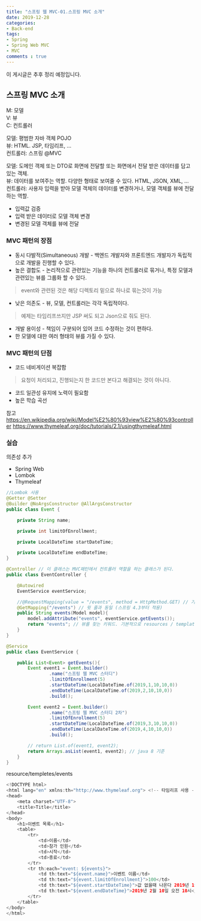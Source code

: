 ```yaml
---
title: "스프링 웹 MVC-01.스프링 MVC 소개"
date: 2019-12-28
categories: 
- Back-end
tags:
- Spring 
- Spring Web MVC
- MVC
comments : true
---
```


이 게시글은 추후 정리 예정입니다. 
## 스프링 MVC 소개

M: 모델     
V: 뷰      
C: 컨트롤러         

모델: 평범한 자바 객체 POJO     
뷰: HTML. JSP, 타임리프, ...      
컨트롤러: 스프링 @MVC          

모델: 도메인 객체 또는 DTO로 화면에 전달할 또는 화면에서 전달 받은 데이터를 담고 있는 객체.    
뷰: 데이터를 보여주는 역할. 다양한 형태로 보여줄 수 있다. HTML, JSON, XML, ...      
컨트롤러: 사용자 입력을 받아 모델 객체의 데이터를 변경하거나, 모델 객체를 뷰에 전달하는 역할.            
- 입력값 검증
- 입력 받은 데이터로 모델 객체 변경
- 변경된 모델 객체를 뷰에 전달

### MVC 패턴의 장점
- 동시 다발적(Simultaneous) 개발 - 백엔드 개발자와 프론트엔드 개발자가 독립적으로 개발을 진행할 수 있다.
- 높은 결합도 - 논리적으로 관련있는 기능을 하나의 컨트롤러로 묶거나, 특정 모델과 관련있는 뷰를 그룹화 할 수 있다.
>event와 관련된 것은 해당 디렉토리 밑으로 하나로 묶는것이 가능
- 낮은 의존도 - 뷰, 모델, 컨트롤러는 각각 독립적이다.
>예제는 타임리프쓰지만 JSP 써도 되고 Json으로 줘도 된다.
- 개발 용이성 - 책임이 구분되어 있어 코드 수정하는 것이 편하다.
- 한 모델에 대한 여러 형태의 뷰를 가질 수 있다.

### MVC 패턴의 단점
- 코드 네비게이션 복잡함
>요청이 처리되고, 진행되는지 한 코드만 본다고 해결되는 것이 아니다. 
- 코드 일관성 유지에 노력이 필요함
- 높은 학습 곡선

참고
https://en.wikipedia.org/wiki/Model%E2%80%93view%E2%80%93controller
https://www.thymeleaf.org/doc/tutorials/2.1/usingthymeleaf.html


### 실습

의존성 추가
- Spring Web
- Lombok
- Thymeleaf

~~~java
//Lombok 사용
@Getter @Setter
@Builder @NoArgsConstructor @AllArgsConstructor
public class Event {

    private String name;

    private int limitOfEnrollment;

    private LocalDateTime startDateTime;

    private LocalDateTime endDateTime;
}
~~~

~~~java
@Controller // 이 클래스는 MVC패턴에서 컨트롤러 역할을 하는 클래스가 된다.
public class EventController {

    @Autowired
    EventService eventService;

    //@RequestMapping(value = "/events", method = HttpMethod.GET) // 기술한 요청을 처리하는 핸들러가 된다.
    @GetMapping("/events") // 윗 줄과 동일 (스프링 4.3부터 적용)
    public String events(Model model){
        model.addAttribute("events", eventService.getEvents());
        return "events"; // 뷰를 찾는 키워드. 기본적으로 resources / templates
    }
}
~~~

~~~java
@Service
public class EventService {

    public List<Event> getEvents(){
        Event event1 = Event.builder()
                .name("스프링 웹 MVC 스터디")
                .limitOfEnrollment(5)
                .startDateTime(LocalDateTime.of(2019,1,10,10,0))
                .endDateTime(LocalDateTime.of(2019,2,10,10,0))
                .build();

        Event event2 = Event.builder()
                .name("스프링 웹 MVC 스터디 2차")
                .limitOfEnrollment(5)
                .startDateTime(LocalDateTime.of(2019,3,10,10,0))
                .endDateTime(LocalDateTime.of(2019,4,10,10,0))
                .build();

        // return List.of(event1, event2);
        return Arrays.asList(event1, event2); // java 8 기준
    }
}
~~~


resource/templetes/events
~~~java
<!DOCTYPE html>
<html lang="en" xmlns:th="http://www.thymeleaf.org"> <!-- 타임리프 사용 -->
<head>
    <meta charset="UTF-8">
    <title>Title</title>
</head>
<body>
    <h1>이벤트 목록</h1>
    <table>
        <tr>
            <td>이름</td>
            <td>참가 인원</td>
            <td>시작</td>
            <td>종료</td>
        </tr>
        <tr th:each="event: ${events}">
            <td th:text="${event.name}">이벤트 이름</td>
            <td th:text="${event.limitOfEnrollment}">100</td>
            <td th:text="${event.startDateTime}">값 없을때 나온다 2019년 1월 10일 오전 10시</td>
            <td th:text="${event.endDateTime}">2019년 2월 10일 오전 10시</td>
        </tr>
    </table>
</body>
</html>
~~~


